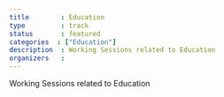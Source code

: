 ```yaml
---
title        : Education
type         : track
status       : featured
categories  : ["Education"]
description  : Working Sessions related to Education
organizers   :
---
```


Working Sessions related to Education
